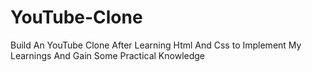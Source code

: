 # YouTube-Clone
Build An YouTube Clone After Learning Html And Css to Implement My Learnings And Gain Some Practical Knowledge
